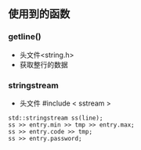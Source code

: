 ## 使用到的函数

### getline()
- 头文件<string.h>
- 获取整行的数据 

### stringstream

- 头文件 #include < sstream >

``` 
std::stringstream ss(line);
ss >> entry.min >> tmp >> entry.max;
ss >> entry.code >> tmp;
ss >> entry.password;
```
